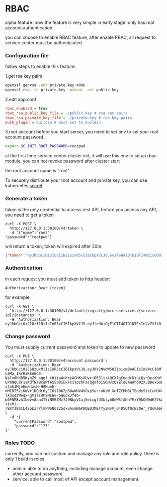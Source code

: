 # RBAC
alpha feature. now the feature is very simple in early stage. only has root account authentication

you can choose to enable RBAC feature, after enable RBAC, all request to service center must be authenticated

### Configuration file
follow steps to enable this feature.

1.get rsa key pairs
```sh
openssl genrsa -out private.key 4096
openssl rsa -in private.key -pubout -out public.key
```

2.edit app.conf
```ini
rbac_enabled = true
rbac_rsa_public_key_file = ./public.key # rsa key pairs
rbac_rsa_private_key_file = ./private.key # rsa key pairs
auth_plugin = buildin # must set to buildin
```
3.root account
before you start server, you need to set env to set your root account password.  

```sh
export SC_INIT_ROOT_PASSWORD=rootpwd
```
at the first time service center cluster init, it will use this env to setup rbac module. you can not revoke password after cluster start

the root account name is "root"

To securely distribute your root account and private key, 
you can use kubernetes [secret](https://kubernetes.io/zh/docs/tasks/inject-data-application/distribute-credentials-secure/)
### Generate a token 
token is the only credential to access rest API, before you access any API, you need to get a token
```shell script
curl -X POST \
  http://127.0.0.1:30100/v4/token \
  -d '{"name":"root",
"password":"rootpwd"}'
```
will return a token, token will expired after 30m
```json
{"token":"eyJhbGciOiJIUzI1NiIsInR5cCI6IkpXVCJ9.eyJleHAiOjE1OTI4MzIxODUsInVzZXIiOiJyb290In0.G65mgb4eQ9hmCAuftVeVogN9lT_jNg7iIOF_EAyAhBU"}
```

### Authentication
in each request you must add token to  http header:
```
Authorization: Bear {token}
```
for example:
```shell script
curl -X GET \
  'http://127.0.0.1:30100/v4/default/registry/microservices/{service-id}/instances' \
  -H 'Authorization: Bear eyJhbGciOiJIUzI1NiIsInR5cCI6IkpXVCJ9.eyJleHAiOjE1OTI4OTQ1NTEsInVzZXIiOiJyb290In0.FfLOSvVmHT9qCZSe_6iPf4gNjbXLwCrkXxKHsdJoQ8w' 
```

### Change password
You must supply current password and token to update to new password
```shell script
curl -X PUT \
  http://127.0.0.1:30100/v4/account-password \
  -H 'Authorization: Bear eyJhbGciOiJSUzUxMiIsInR5cCI6IkpXVCJ9.eyJhY2NvdW50Ijoicm9vdCIsImV4cCI6MTU5MzMyOTE3OSwicm9sZSI6IiJ9.OR_uruuLds1wz10_J4gDEA-L9Ma_1RrHiKEA6CS-Nilv6hHB5KyhZ9_4qqf_c0iia4uKryAGHKsXUvrjOE51tz4QCXlgCmddrkYuLQsnDezXhV3TIqzdl4R_cy8h2cZo8O_b_q7eU2Iemd6x7BJE49SLgNiP5LTXCVct5Qm_GiXYTaM4dbHIJ01V-EPmNQuBr1vKdfNa8cqWtASSp9IEkFx1YpzhFacQgmfoiSGHvxQYZldQXuAh60ZXLBDexGu6jGnG39MqVNRysvHTpZRqxZWBhmEn5DeXpgKu-zlakJMjeEma4zcN-H0MumE-nMlBT5kjKWVr1DOdtOyJI6i786ZpS0wWHV4VOxpSursoKsW_XuTZCMM8LTBgdy5icCuHUXvvWXYJxPks9Pq3DcFjPlY3IuXyfokEWxGvrAF6jzglgSrNTiRkoNBKVktEapDyrpyWfktp22mhvWF6GuNoUzztxFPJblH-TXdudzWeqx-gV1lsRPSMsW8-oq6pxJfeb-b0PNM8vAIbwvv8an4T5iNMBZMz7J9NbpVCaj5eLcgfUXktyb8eWSfANhYMxY9kQN9dHZlkASAW-sjehi-rBXYJ8aCL4EbLzrYlmFWoN0z25dxvAxmWaPRQED3METYyZHvV_G4DSQf0cB2Oer_YdoRa6HWmxnTlz0HwPEq55PM' \
  -d '{
	"currentPassword":"rootpwd",
	"password":"123"
}'
```

### Roles TODO
currently, you can not custom and manage any role and role policy. there is only 1 build in roles
- admin: able to do anything, including manage account, even change other account password
- service: able to call most of API except account management.